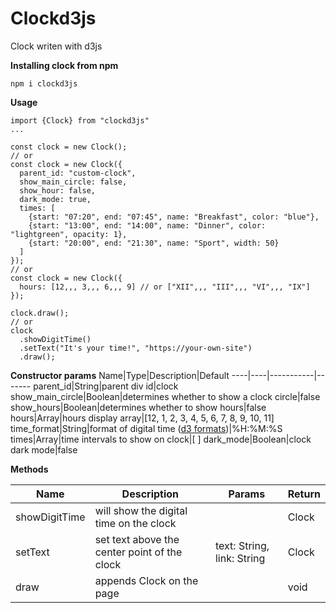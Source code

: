 # Clockd3js
Clock writen with d3js


**Installing clock from npm**

`npm i clockd3js`

**Usage**

```
import {Clock} from "clockd3js"
...

const clock = new Clock();
// or
const clock = new Clock({
  parent_id: "custom-clock",
  show_main_circle: false,
  show_hour: false,
  dark_mode: true,
  times: [
    {start: "07:20", end: "07:45", name: "Breakfast", color: "blue"},
    {start: "13:00", end: "14:00", name: "Dinner", color: "lightgreen", opacity: 1},
    {start: "20:00", end: "21:30", name: "Sport", width: 50}
  ]
});
// or
const clock = new Clock({
  hours: [12,,, 3,,, 6,,, 9] // or ["XII",,, "III",,, "VI",,, "IX"]
});

clock.draw();
// or
clock
  .showDigitTime()
  .setText("It's your time!", "https://your-own-site")
  .draw();

```

**Constructor params**
Name|Type|Description|Default
----|----|-----------|-------
parent_id|String|parent div id|clock
show_main_circle|Boolean|determines whether to show a clock circle|false
show_hours|Boolean|determines whether to show hours|false
hours|Array|hours display array|[12, 1, 2, 3, 4, 5, 6, 7, 8, 9, 10, 11]
time_format|String|format of digital time ([d3 formats](https://github.com/d3/d3-time-format/tree/v2.2.3#locale_format))|%H:%M:%S
times|Array|time intervals to show on clock|[ ]
dark_mode|Boolean|clock dark mode|false

**Methods**

Name|Description|Params|Return
----|-----------|------|------
showDigitTime|will show the digital time on the clock||Clock
setText|set text above the center point of the clock|text: String, link: String|Clock
draw|appends Clock on the page||void
